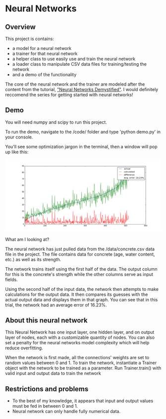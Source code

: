 # Neural Networks

## Overview

This project is contains:
- a model for a neural network
- a trainer for that neural network
- a helper class to use easily use and train the neural network
- a loader class to manipulate CSV data files for training/testing the network
- and a demo of the functionality

The core of the neural network and the trainer are modeled after the content from the tutorial, ["Neural Networks Demystified"](https://www.youtube.com/watch?v=bxe2T-V8XRs). I would definitely reccomend the series for getting started with neural networks!

## Demo

You will need numpy and scipy to run this project.

To run the demo, navigate to the /code/ folder and type 'python demo.py' in your console.

You'll see some optimization jargon in the terminal, then a window will pop up like this:

![screenshot][screenshot]

What am I looking at?

The neural network has just pulled data from the /data/concrete.csv data file in the project. The file contains data for concrete (age, water content, etc.) as well as its strength. 

The network trains itself using the first half of the data. The output column for this is the concrete's strength while the other columns serve as input fields.

Using the second half of the input data, the network then attempts to make calculations for the output data. It then compares its guesses with the actual output data and displays them in that graph. You can see that in this trial, the network had an average error of 16.23%.

[screenshot]: ./figure_1.png "Visualization"

## About this neural network

This Neural Network has one input layer, one hidden layer, and on output layer
of nodes, each with a customizable quantity of nodes. You can also set a penalty
for the neural networks model complexity which will help reduce overfitting.

When the network is first made, all the connections' weights are set to random
values between 0 and 1. To train the network, instantiate a Trainer object with
the network to be trained as a parameter. Run Trainer.train() with valid input
and output data to train the network

## Restrictions and problems

* To the best of my knowledge, it appears that input and output values must be
fed in between 0 and 1.
* Neural network can only handle fully numerical data.
